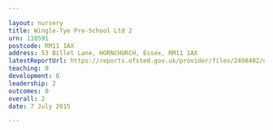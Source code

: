 ```yaml
---

layout: nursery
title: Wingle-Tye Pre-School Ltd 2
urn: 118591
postcode: RM11 1AX
address: 53 Billet Lane, HORNCHURCH, Essex, RM11 1AX
latestReportUrl: https://reports.ofsted.gov.uk/provider/files/2498402/urn/118591.pdf
teaching: 0
development: 0
leadership: 2
outcomes: 0
overall: 2
date: 7 July 2015

---
```

